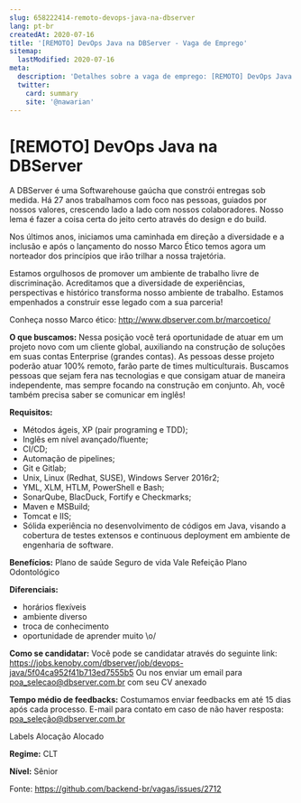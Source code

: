 ```yaml
---
slug: 658222414-remoto-devops-java-na-dbserver
lang: pt-br
createdAt: 2020-07-16
title: '[REMOTO] DevOps Java na DBServer - Vaga de Emprego'
sitemap:
  lastModified: 2020-07-16
meta:
  description: 'Detalhes sobre a vaga de emprego: [REMOTO] DevOps Java na DBServer'
  twitter:
    card: summary
    site: '@nawarian'
---
```


# [REMOTO] DevOps Java na DBServer

A DBServer é uma Softwarehouse gaúcha que constrói entregas sob medida. Há 27 anos trabalhamos com foco nas pessoas, guiados por nossos valores, crescendo lado a lado com nossos colaboradores. Nosso lema é fazer a coisa certa do jeito certo através do design e do build.

Nos últimos anos, iniciamos uma caminhada em direção a diversidade e a inclusão e após o lançamento do nosso Marco Ético temos agora um norteador dos princípios que irão trilhar a nossa trajetória.

Estamos orgulhosos de promover um ambiente de trabalho livre de discriminação. Acreditamos que a diversidade de experiências, perspectivas e histórico transforma nosso ambiente de trabalho. Estamos empenhados a construir esse legado com a sua parceria!

Conheça nosso Marco ético: http://www.dbserver.com.br/marcoetico/

**O que buscamos:**
Nessa posição você terá oportunidade de atuar em um projeto novo com um cliente global, auxiliando na construção de soluções em suas contas Enterprise (grandes contas). As pessoas desse projeto poderão atuar 100% remoto, farão parte de times multiculturais. Buscamos pessoas que sejam fera nas tecnologias e que consigam atuar de maneira independente, mas sempre focando na construção em conjunto. Ah, você também precisa saber se comunicar em inglês!

**Requisitos:**
- Métodos ágeis, XP (pair programing e TDD);
- Inglês em nível avançado/fluente;
- CI/CD;
- Automação de pipelines;
- Git e Gitlab;
- Unix, Linux (Redhat, SUSE), Windows Server 2016r2;
- YML, XLM, HTLM, PowerShell e Bash;
- SonarQube, BlacDuck, Fortify e Checkmarks;
- Maven e MSBuild;
- Tomcat e IIS;
- Sólida experiência no desenvolvimento de códigos em Java, visando a cobertura de testes extensos e continuous deployment em ambiente de engenharia de software.

**Benefícios:**
Plano de saúde
Seguro de vida
Vale Refeição
Plano Odontológico

**Diferenciais:**
- horários flexíveis
- ambiente diverso
- troca de conhecimento
- oportunidade de aprender muito \o/

**Como se candidatar:**
Você pode se candidatar através do seguinte link:
https://jobs.kenoby.com/dbserver/job/devops-java/5f04ca952f41b713ed7555b5
Ou nos enviar um email para poa_selecao@dbserver.com.br com seu CV anexado

**Tempo médio de feedbacks:**
Costumamos enviar feedbacks em até 15 dias após cada processo.
E-mail para contato em caso de não haver resposta: poa_seleção@dbserver.com.br

Labels
Alocação
Alocado

**Regime:**
CLT

**Nível:**
Sênior

Fonte: https://github.com/backend-br/vagas/issues/2712